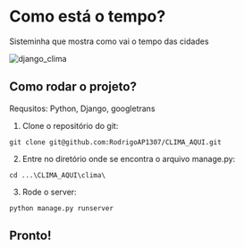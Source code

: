 # Como está o tempo?
Sisteminha que mostra como vai o tempo das cidades

![django_clima](https://user-images.githubusercontent.com/59628422/74899161-d998b280-537a-11ea-8528-1030d16fe0e2.png)

## Como rodar o projeto?

Requsitos:
Python, Django, googletrans

1. Clone o repositório do git:
```
git clone git@github.com:RodrigoAP1307/CLIMA_AQUI.git
```
2. Entre no diretório onde se encontra o arquivo manage.py:
```
cd ...\CLIMA_AQUI\clima\
```
3. Rode o server:
```
python manage.py runserver
```
## Pronto!
